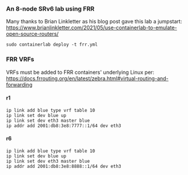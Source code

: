 ### An 8-node SRv6 lab using FRR
Many thanks to Brian Linkletter as his blog post gave this lab a jumpstart: 
https://www.brianlinkletter.com/2021/05/use-containerlab-to-emulate-open-source-routers/

```
sudo containerlab deploy -t frr.yml
```

### FRR VRFs
VRFs must be added to FRR containers' underlying Linux per: https://docs.frrouting.org/en/latest/zebra.html#virtual-routing-and-forwarding

#### r1
```
ip link add blue type vrf table 10
ip link set dev blue up
ip link set dev eth3 master blue
ip addr add 2001:db8:3e8:7777::1/64 dev eth3
```

#### r6
```
ip link add blue type vrf table 10
ip link set dev blue up
ip link set dev eth3 master blue
ip addr add 2001:db8:3e8:8888::1/64 dev eth3
```
